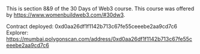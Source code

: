 This is section 8&9 of the 30 Days of Web3 course.
This course was offered by https://www.womenbuildweb3.com/#30dw3.

Contract deployed: 0xd0aa26df1f1142b713c67fe55ceeebe2aa9cd7c6
Explorer: https://mumbai.polygonscan.com/address/0xd0aa26df1f1142b713c67fe55ceeebe2aa9cd7c6
